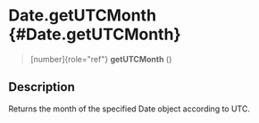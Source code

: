 Date.getUTCMonth {#Date.getUTCMonth}
================

> [number]{role="ref"} **getUTCMonth** ()

Description
-----------

Returns the month of the specified Date object according to UTC.
